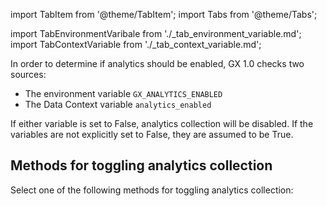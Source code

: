import TabItem from '@theme/TabItem';
import Tabs from '@theme/Tabs';

import TabEnvironmentVaribale from './_tab_environment_variable.md';
import TabContextVariable from './_tab_context_variable.md';

In order to determine if analytics should be enabled, GX 1.0 checks two sources:

- The environment variable `GX_ANALYTICS_ENABLED`
- The Data Context variable `analytics_enabled`

If either variable is set to False, analytics collection will be disabled.  If the variables are not explicitly set to False, they are assumed to be True.

## Methods for toggling analytics collection

Select one of the following methods for toggling analytics collection:

<Tabs queryString="config_method" groupId="config_method" defaultValue='environment_variable'>

   <TabItem value="environment_variable" label="Environment Variable">
   
   <TabEnvironmentVaribale/>
   
   </TabItem>

   <TabItem value="context_variable" label="Data Context Variable">

   <TabContextVariable/>

   </TabItem>

</Tabs>